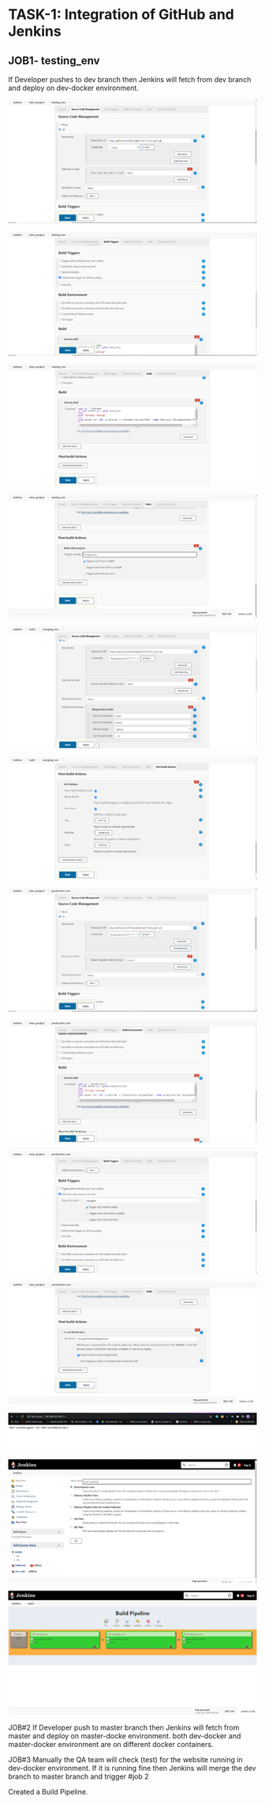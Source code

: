 # TASK-1: Integration of GitHub and Jenkins

## JOB1- testing_env

If Developer pushes to dev branch then Jenkins will fetch from dev branch and deploy on dev-docker environment.


![alt text](https://github.com/ShivangiSharma77/GitHub_Jenkins-Integration/blob/master/Jenkins_SS/testing_env1.png?raw=true)

![alt text](https://github.com/ShivangiSharma77/GitHub_Jenkins-Integration/blob/master/Jenkins_SS/testing_env2.png?raw=true)

![alt text](https://github.com/ShivangiSharma77/GitHub_Jenkins-Integration/blob/master/Jenkins_SS/testing_env3.png?raw=true)

![alt text](https://github.com/ShivangiSharma77/GitHub_Jenkins-Integration/blob/master/Jenkins_SS/testing_env4.png?raw=true)

![alt text](https://github.com/ShivangiSharma77/GitHub_Jenkins-Integration/blob/master/Jenkins_SS/merging_env.png?raw=true)

![alt text](https://github.com/ShivangiSharma77/GitHub_Jenkins-Integration/blob/master/Jenkins_SS/merging_env2.png?raw=true)

![alt text](https://github.com/ShivangiSharma77/GitHub_Jenkins-Integration/blob/master/Jenkins_SS/production_env1.png?raw=true)

![alt text](https://github.com/ShivangiSharma77/GitHub_Jenkins-Integration/blob/master/Jenkins_SS/production_env2.png?raw=true)

![alt text](https://github.com/ShivangiSharma77/GitHub_Jenkins-Integration/blob/master/Jenkins_SS/production_env3.png?raw=true)

![alt text](https://github.com/ShivangiSharma77/GitHub_Jenkins-Integration/blob/master/Jenkins_SS/production_env4.png?raw=true)

![alt text](https://github.com/ShivangiSharma77/GitHub_Jenkins-Integration/blob/master/Jenkins_SS/production_output.png?raw=true)

![alt text](https://github.com/ShivangiSharma77/GitHub_Jenkins-Integration/blob/master/Jenkins_SS/pipeline1.png?raw=true)

![alt text](https://github.com/ShivangiSharma77/GitHub_Jenkins-Integration/blob/master/Jenkins_SS/pipeline2.png?raw=true)


JOB#2
If Developer push to master branch then Jenkins will fetch from master and deploy on master-docke environment.
both dev-docker and master-docker environment are on different docker containers.

JOB#3
Manually the QA team will check (test) for the website running in dev-docker environment. If it is running fine then Jenkins will merge the dev branch to master branch and trigger #job 2

Created a Build Pipeline.
